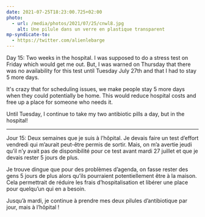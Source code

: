 ```yaml
---
date: 2021-07-25T18:23:00.725+02:00
photo:
  - url: /media/photos/2021/07/25/cnwl8.jpg
    alt: Une pilule dans un verre en plastique transparent
mp-syndicate-to:
  - https://twitter.com/alienlebarge
---
```

Day 15: Two weeks in the hospital. I was supposed to do a stress test on Friday which would get me out. But, I was warned on Thursday that there was no availability for this test until Tuesday July 27th and that I had to stay 5 more days.

It's crazy that for scheduling issues, we make people stay 5 more days when they could potentially be home. This would reduce hospital costs and free up a place for someone who needs it.

Until Tuesday, I continue to take my two antibiotic pills a day, but in the hospital!

---

Jour 15: Deux semaines que je suis à l’hôpital. Je devais faire un test d’effort vendredi qui m’aurait peut-être permis de sortir. Mais, on m’a avertie jeudi qu’il n’y avait pas de disponibilité pour ce test avant mardi 27 juillet et que je devais rester 5 jours de plus.

Je trouve dingue que pour des problèmes d’agenda, on fasse rester des gens 5 jours de plus alors qu’ils pourraient potentiellement être à la maison. Cela permettrait de réduire les frais d’hospitalisation et libérer une place pour quelqu’un qui en a besoin.

Jusqu’à mardi, je continue à prendre mes deux pilules d’antibiotique par jour, mais à l’hôpital !
